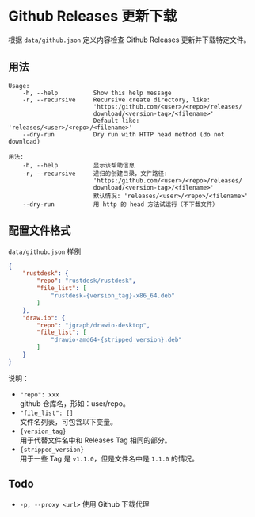 # Github Releases 更新下载

根据 `data/github.json` 定义内容检查 Github Releases 更新并下载特定文件。

## 用法
```
Usage: 
    -h, --help          Show this help message
    -r, --recursive     Recursive create directory, like: 
                        'https:/github.com/<user>/<repo>/releases/
                        download/<version-tag>/<filename>'
                        Default like: 'releases/<user>/<repo>/<filename>'
    --dry-run           Dry run with HTTP head method (do not download)

用法: 
    -h, --help          显示该帮助信息
    -r, --recursive     递归的创建目录，文件路径: 
                        'https:/github.com/<user>/<repo>/releases/
                        download/<version-tag>/<filename>'
                        默认情况: 'releases/<user>/<repo>/<filename>'
    --dry-run           用 http 的 head 方法试运行（不下载文件）
```

## 配置文件格式

`data/github.json` 样例

```json
{
    "rustdesk": {
        "repo": "rustdesk/rustdesk",
        "file_list": [
            "rustdesk-{version_tag}-x86_64.deb"
        ]
    },
    "draw.io": {
        "repo": "jgraph/drawio-desktop",
        "file_list": [
            "drawio-amd64-{stripped_version}.deb"
        ]
    }
}
```

说明：

- `"repo": xxx`  
github 仓库名，形如：user/repo。
- `"file_list": []`  
文件名列表，可包含以下变量。
- `{version_tag}`  
用于代替文件名中和 Releases Tag 相同的部分。
- `{stripped_version}`  
用于一些 Tag 是 `v1.1.0`，但是文件名中是 `1.1.0` 的情况。

## Todo

- `-p, --proxy <url>` 使用 Github 下载代理